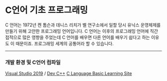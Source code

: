 # C언어 기초 프로그래밍
C 언어는 1972년 켄 톰슨과 데니스 리치가 벨 연구소에서 일할 당시 유닉스 운영체제를 만들기 위해 고안한 프로그래밍 언어입니다.
C 언어는 이후의 프로그래밍 언어에 직간접적으로 많은 영향을 주었는데 C 언어를 배우면 다른 언어를 배우기 쉽다고 하는 이유도 이 때문이죠. 프로그래밍 세계의 공통어라 할 수 있습니다.

---

### 개발 환경 및 C언어 컴파일
[Visual Studio 2019](https://learn.microsoft.com/ko-kr/visualstudio/releases/2019/release-notes) /
[Dev C++](https://sourceforge.net/projects/orwelldevcpp/)
[C Language Basic Learning Site](https://dojang.io/mod/page/view.php?id=3)
